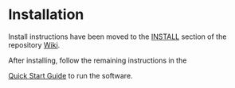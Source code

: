 
# Installation
Install instructions have been moved to the [INSTALL](https://github.com/Chia-Network/chia-blockchain/wiki/INSTALL) section of the repository [Wiki](https://github.com/Chia-Network/chia-blockchain/wiki).


After installing, follow the remaining instructions in the



[Quick Start Guide](https://github.com/Chia-Network/chia-blockchain/wiki/Quick-Start-Guide)
to run the software.
